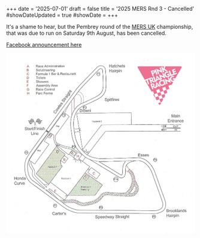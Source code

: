 +++
date = '2025-07-01'
draft = false
title = '2025 MERS Rnd 3 - Cancelled'
#showDateUpdated = true
#showDate = 
+++

It's a shame to hear, but the Pembrey round of the [MERS UK](https://www.mers-uk.co.uk/) championship, that was due to run on Saturday 9th August, has been cancelled.

[Facebook announcement here](https://www.facebook.com/permalink.php?story_fbid=122154237326784571&id=61573537146995)

![](PTR@Pembrey.jpg)